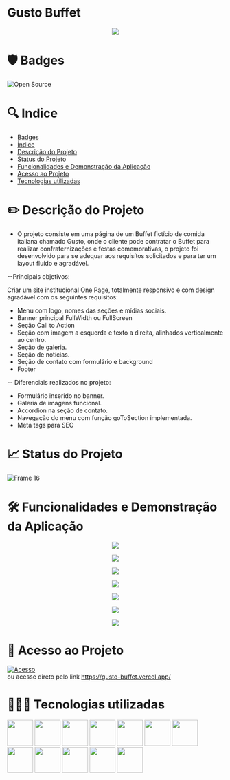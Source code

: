 # Gusto Buffet

<p align='center'>
  <img src='https://user-images.githubusercontent.com/108281436/218237907-fb908230-d54d-4ff5-85d6-dc54c988d357.png'/>
<p/>


# 🛡️ Badges
![Open Source](https://img.shields.io/badge/OpenSource-%E2%9D%A4-green)


# 🔍 Indice

* [Badges](https://github.com/elielgomes/Devflix-Mobx/blob/master/README.md#%EF%B8%8F-badges)
* [Índice](https://github.com/elielgomes/Devflix-Mobx/blob/master/README.md#-indice)
* [Descrição do Projeto](https://github.com/elielgomes/Devflix-Mobx/blob/master/README.md#%EF%B8%8F-descri%C3%A7%C3%A3o-do-projeto)
* [Status do Projeto](https://github.com/elielgomes/Devflix-Mobx/blob/master/README.md#-status-do-projeto)
* [Funcionalidades e Demonstração da Aplicação](https://github.com/elielgomes/Devflix-Mobx/blob/master/README.md#%EF%B8%8F-funcionalidades-e-demonstra%C3%A7%C3%A3o-da-aplica%C3%A7%C3%A3o)
* [Acesso ao Projeto](https://github.com/elielgomes/Devflix-Mobx/blob/master/README.md#-acesso-ao-projeto)
* [Tecnologias utilizadas](https://github.com/elielgomes/Devflix-Mobx/blob/master/README.md#-tecnologias-utilizadas)


# ✏️ Descrição do Projeto

- O projeto consiste em uma página de um Buffet fictício de comida italiana chamado Gusto, onde o cliente pode contratar o Buffet para realizar confraternizações e festas comemorativas, o projeto foi desenvolvido para se adequar aos requisítos solicitados e para ter um layout fluído e agradável.

--Principais objetivos:

Criar um site institucional One Page, totalmente responsivo e com design agradável com os seguintes requisitos:
- Menu com logo, nomes das seções e mídias sociais.
- Banner principal FullWidth ou FullScreen
- Seção Call to Action
- Seção com imagem a esquerda e texto a direita, alinhados verticalmente ao centro.
- Seção de galeria.
- Seção de notícias.
- Seção de contato com formulário e background
- Footer

-- Diferenciais realizados no projeto:

- Formulário inserido no banner.
- Galeria de imagens funcional.
- Accordion na seção de contato.
- Navegação do menu com função goToSection implementada.
- Meta tags para SEO

# 📈 Status do Projeto
![Frame 16](https://user-images.githubusercontent.com/108281436/192803852-d0a0e110-a351-4eb9-ad0e-95cb36a0bb49.png)

# 🛠️ Funcionalidades e Demonstração da Aplicação

<p align='center'>
  <img src="https://user-images.githubusercontent.com/108281436/218238551-94b97716-5203-4f7d-b325-0888c50512de.png"/>
</p>

<p align='center'>
  <img src="https://user-images.githubusercontent.com/108281436/218238568-d25d74b2-a4ac-43db-bf14-3f81814fcc3c.png"/>
</p>

 <p align='center'>
  <img src="https://user-images.githubusercontent.com/108281436/218238590-bb4869f8-0c8d-4490-9760-d1a665ef0881.png"/>
</p>
    
<p align='center'>
  <img src="https://user-images.githubusercontent.com/108281436/218238622-cfa4a11f-4669-4696-aea2-c031059dd2d1.png"/>
</p>
 
 <p align='center'>
  <img src="https://user-images.githubusercontent.com/108281436/218238635-43a0f4f0-d66c-4150-a442-028aa05776db.png"/>
</p>
    
<p align='center'>
  <img src="https://user-images.githubusercontent.com/108281436/218238653-442fc817-2d8c-4bf8-af74-7275dc9c2221.png"/>
</p>
<p align='center'>
  <img src="https://user-images.githubusercontent.com/108281436/218238675-cc922978-6258-4abe-9e6a-b8acdc55c8a6.png"/>
</p>


# 🔑 Acesso ao Projeto

[![Acesso](https://user-images.githubusercontent.com/108281436/192802838-0c7abeda-f41a-4c34-86c7-ead30e2b223c.png)](https://gusto-buffet.vercel.app/) <br>
ou acesse direto pelo link https://gusto-buffet.vercel.app/

# 👨🏻‍💻 Tecnologias utilizadas
<div align='start'>

<img width=60 heigth=60 src="https://cdn.jsdelivr.net/gh/devicons/devicon/icons/typescript/typescript-original.svg"  />

<img width=60 heigth=60 src="https://cdn.jsdelivr.net/gh/devicons/devicon/icons/nextjs/nextjs-original.svg"  />

<img width=60 heigth=60 src="https://user-images.githubusercontent.com/108281436/205325896-cc8dd048-ebb4-4455-99ed-af81caf81410.png" />
  
 <img width=60 heigth=60 src="https://user-images.githubusercontent.com/108281436/218239772-94cc117f-029d-4a01-98f8-c335e1506e8b.png" />
  <img width=60 heigth=60 src="https://user-images.githubusercontent.com/108281436/218239808-cbd23385-4284-4260-a059-54dc2fce021f.png" />
  
<img width=60 heigth=60 src="https://user-images.githubusercontent.com/108281436/218239728-1d98df7f-e833-4e6a-a2dd-cd1e00fff67b.png" />

<img width=60 heigth=60 src="https://cdn.jsdelivr.net/gh/devicons/devicon/icons/git/git-original.svg" />

<img width=60 heigth=60 src="https://cdn.jsdelivr.net/gh/devicons/devicon/icons/github/github-original.svg" />

<img width=60 heigth=60 src="https://cdn.jsdelivr.net/gh/devicons/devicon/icons/photoshop/photoshop-plain.svg" />

<img width=60 heigth=60 src="https://cdn.jsdelivr.net/gh/devicons/devicon/icons/figma/figma-original.svg" />

<img width=60 heigth=60 src="https://cdn.jsdelivr.net/gh/devicons/devicon/icons/visualstudio/visualstudio-plain.svg" />
  
<img width=60 heigth=60 src="https://cdn.jsdelivr.net/gh/devicons/devicon/icons/linux/linux-original.svg" />
  
</div>
